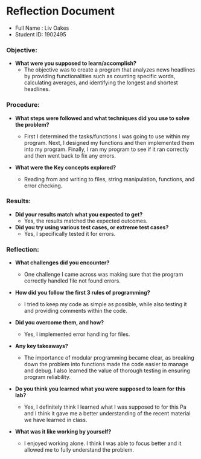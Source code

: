 # Reflection Document

* Full Name :  Liv Oakes
* Student ID:  1902495

### Objective:
- **What were you supposed to learn/accomplish?**
  - The objective was to create a program that analyzes news headlines by providing functionalities such as counting specific words, calculating averages, and identifying the longest and shortest headlines.

### Procedure:
- **What steps were followed and what techniques did you use to solve the problem?**
     - First I determined the tasks/functions I was going to use within my program. Next, I designed my functions and
then implemented them into my program. Finally, I ran my program to see if it ran correctly and then went back to fix any errors.

- **What were the Key concepts explored?**
  - Reading from and writing to files, string manipulation, functions, and error checking.

### Results:
- **Did your results match what you expected to get?**
  - Yes, the results matched the expected outcomes.
- **Did you try using various test cases, or extreme test cases?**
  - Yes, I specifically tested it for errors.

### Reflection:
- **What challenges did you encounter?**
  - One challenge I came across was making sure that the program correctly handled file not found errors.
- **How did you follow the first 3 rules of programming?**
  - I tried to keep my code as simple as possible, while also testing it and providing comments within the code.

- **Did you overcome them, and how?**
  - Yes, I implemented error handling for files.
- **Any key takeaways?**
  - The importance of modular programming became clear, as breaking down the problem into functions made the code easier to manage and debug. I also learned the value of thorough testing in ensuring program reliability.

- **Do you think you learned what you were supposed to learn for this lab?**
  - Yes, I definitely think I learned what I was supposed to for this Pa and I think it gave me a better understanding of the recent material we have learned in class.
- **What was it like working by yourself?**
  - I enjoyed working alone. I think I was able to focus better and it allowed me to fully understand the problem.



